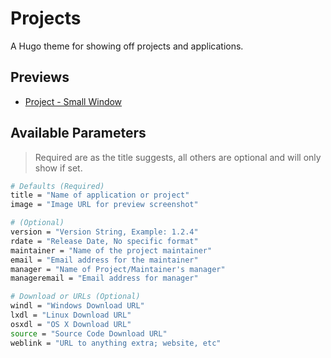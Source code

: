 # Projects
A Hugo theme for showing off projects and
applications.

## Previews
- [Project - Small Window](https://github.com/TheJaydox/projects/blob/master/static/preview/HugoProjects-ProjectScreenshot.png)

## Available Parameters
> Required are as the title suggests, all others
are optional and will only show if set.

```sh
# Defaults (Required)
title = "Name of application or project"
image = "Image URL for preview screenshot"

# (Optional)
version = "Version String, Example: 1.2.4"
rdate = "Release Date, No specific format"
maintainer = "Name of the project maintainer"
email = "Email address for the maintainer"
manager = "Name of Project/Maintainer's manager"
manageremail = "Email address for manager"

# Download or URLs (Optional)
windl = "Windows Download URL"
lxdl = "Linux Download URL"
osxdl = "OS X Download URL"
source = "Source Code Download URL"
weblink = "URL to anything extra; website, etc"
```
